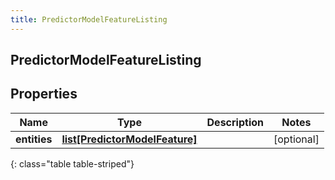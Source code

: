 ```yaml
---
title: PredictorModelFeatureListing
---
```

## PredictorModelFeatureListing

## Properties

|Name | Type | Description | Notes|
|------------ | ------------- | ------------- | -------------|
| **entities** | [**list[PredictorModelFeature]**](PredictorModelFeature.html) |  | [optional] |
{: class="table table-striped"}


